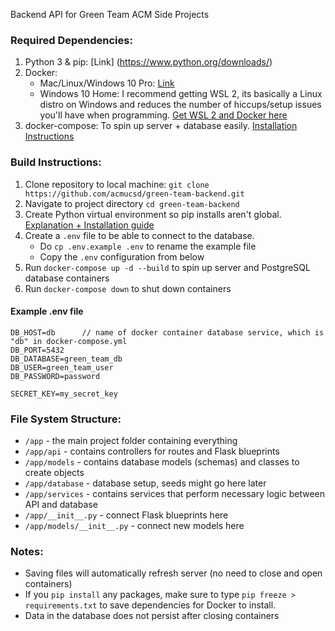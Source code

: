 Backend API for Green Team ACM Side Projects

### Required Dependencies:

1. Python 3 & pip: [Link]
(https://www.python.org/downloads/)
2. Docker:
    * Mac/Linux/Windows 10 Pro: [Link](https://docs.docker.com/get-docker/)
    * Windows 10 Home: I recommend getting WSL 2, its basically a Linux distro on Windows and reduces the number of hiccups/setup issues you'll have when programming. [Get WSL 2 and Docker here](https://code.visualstudio.com/blogs/2020/03/02/docker-in-wsl2)
3. docker-compose: To spin up server + database easily. [Installation Instructions](https://docs.docker.com/compose/install/)

### Build Instructions:

1. Clone repository to local machine: `git clone https://github.com/acmucsd/green-team-backend.git`
2. Navigate to project directory `cd green-team-backend`
3. Create Python virtual environment so pip installs aren't global. [Explanation + Installation guide](https://docs.python.org/3/tutorial/venv.html)
4. Create a `.env` file to be able to connect to the database.
    * Do `cp .env.example .env` to rename the example file
    * Copy the `.env` configuration from below
5. Run `docker-compose up -d --build` to spin up server and PostgreSQL database containers
6. Run `docker-compose down` to shut down containers

#### Example .env file

```
DB_HOST=db      // name of docker container database service, which is "db" in docker-compose.yml
DB_PORT=5432
DB_DATABASE=green_team_db
DB_USER=green_team_user
DB_PASSWORD=password

SECRET_KEY=my_secret_key
```

### File System Structure:
* `/app` - the main project folder containing everything
* `/app/api` - contains controllers for routes and Flask blueprints
* `/app/models` - contains database models (schemas) and classes to create objects
* `/app/database` - database setup, seeds might go here later
* `/app/services` - contains services that perform necessary logic between API and database
* `/app/__init__.py` - connect Flask blueprints here
* `/app/models/__init__.py` - connect new models here
 


### Notes:

* Saving files will automatically refresh server (no need to close and open containers)
* If you `pip install` any packages, make sure to type `pip freeze > requirements.txt` to save dependencies for Docker to install.
* Data in the database does not persist after closing containers